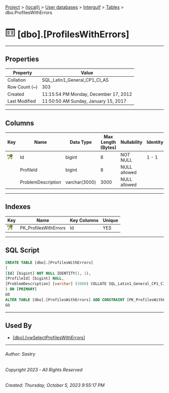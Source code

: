 #### 

[Project](../../../../index.md) > [(local)\\](../../../index.md) > [User databases](../../index.md) > [Intergulf](../index.md) > [Tables](Tables.md) > dbo.ProfilesWithErrors

# ![Tables](../../../../Images/Table32.png) [dbo].[ProfilesWithErrors]

---

## <a name="#properties"></a>Properties

| Property | Value |
|---|---|
| Collation | SQL_Latin1_General_CP1_CI_AS |
| Row Count (~) | 303 |
| Created | 11:15:54 PM Monday, December 17, 2012 |
| Last Modified | 11:50:50 AM Sunday, January 15, 2017 |


---

## <a name="#columns"></a>Columns

| Key | Name | Data Type | Max Length (Bytes) | Nullability | Identity |
|---|---|---|---|---|---|
| [![Cluster Primary Key PK_ProfilesWithErrors: Id](../../../../Images/pkcluster.png)](#indexes) | Id | bigint | 8 | NOT NULL | 1 - 1 |
|  | ProfileId | bigint | 8 | NULL allowed |  |
|  | ProblemDescription | varchar(3000) | 3000 | NULL allowed |  |


---

## <a name="#indexes"></a>Indexes

| Key | Name | Key Columns | Unique |
|---|---|---|---|
| [![Cluster Primary Key PK_ProfilesWithErrors: Id](../../../../Images/pkcluster.png)](#indexes) | PK_ProfilesWithErrors | Id | YES |


---

## <a name="#sqlscript"></a>SQL Script

```sql
CREATE TABLE [dbo].[ProfilesWithErrors]
(
[Id] [bigint] NOT NULL IDENTITY(1, 1),
[ProfileId] [bigint] NULL,
[ProblemDescription] [varchar] (3000) COLLATE SQL_Latin1_General_CP1_CI_AS NULL
) ON [PRIMARY]
GO
ALTER TABLE [dbo].[ProfilesWithErrors] ADD CONSTRAINT [PK_ProfilesWithErrors] PRIMARY KEY CLUSTERED ([Id]) ON [PRIMARY]
GO

```


---

## <a name="#usedby"></a>Used By

* [[dbo].[vwSelectProfilesWithErrors]](../Views/dbo_vwSelectProfilesWithErrors.md)


---

###### Author:  Sastry

###### Copyright 2023 - All Rights Reserved

###### Created: Thursday, October 5, 2023 9:55:17 PM

